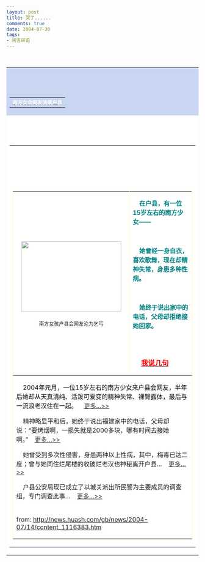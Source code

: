 ```yaml
---
layout: post
title: 哭了......
comments: true
date: 2004-07-30
tags:
- 闲言碎语
---
```


<table cellspacing="1" cellpadding="1" width="100%" bgcolor="#c9d6f1" border="0"><tbody>
<tr><td background="../../../../img/bg_3.gif" height="19">
<table cellspacing="0" cellpadding="0" width="100%" border="0">
<br /><tbody>
<br /><tr>
<br /><td class="投影3" align="middle">
<font class="lin"><span class="a"><b><a class="ddr" href="http://news.huash.com/gb/news/2004-07/14/content_1116383.htm"><font color="#ffffff" size="2">南方女会网友流落户县 </font></a></b></span></font><b></b>
</td>
</tr>
</tbody>
</table>
<p></p>
</td></tr>
<br /><tr><td bgcolor="#ffffff"><table cellspacing="0" cellpadding="2" width="100%" border="0">
<br /><tbody>
<br /><tr>
<br /><td>
<!--enpcontent--><br /><table bordercolor="#ffffd0" cellspacing="1" cellpadding="10" width="560" border="1">
<br /><tbody>
<br /><tr bordercolor="#d9d9d9">
<br /><td align="middle">
<div align="center">
<font color="#ffffff" size="2"></font><font face="楷体_GB2312"></font>
</div>
<div align="center">
<font color="#ffffff" size="2"></font> </div>
<div align="center"><font color="#ffffff" size="2"><img style="WIDTH: 262px; HEIGHT: 184px" alt="" hspace="0" src="/images/hbz_images/e01387bd-8f4f-4638-8131-226ce244e723.jpg44" border="1"></font></div>
<div align="center">
<font color="#ffffff" size="2"></font> </div>
<div align="center"><font size="2">南方女孩户县会网友沦为乞丐</font></div>
<p></p>
</td>
<td>
<p><strong><font color="#008080">    在户县，有一位15岁左右的南方少女——</font></strong></p>
<br /><p><strong><font color="#008080">    她曾经一身白衣，喜欢歌舞，现在却精神失常，身患多种性病。</font></strong></p>
<br /><p><strong><font color="#008080">    她终于说出家中的电话，父母却拒绝接她回家。</font></strong></p>
<br /><p><br />    <font color="#ff0000"><font size="4"> </font><a href="http://219.145.94.52:8080/bbs/bbs.jsp" target="_blank"><font color="#ff0000" size="4"><strong>我说几句</strong></font></a></font></p>
</td>
</tr>
<br /><tr bordercolor="#d9d9d9"><td align="middle" colspan="2" height="200">
<p></p>
<p align="left"><font color="#008080"><strong>    </strong></font><font color="#000000">2004年元月，一位15岁左右的南方少女来户县会网友，半年后她却从天真清纯、活泼可爱变的精神失常、裸臀露体，最后与一流浪老汉住在一起。    <a href="http://news.huash.com/gb/news/2004-07/01/content_1107856.htm" target="_blank"><font color="#404040">更多…&gt;&gt;</font></a></font></p>
<p></p>
<p align="left">    精神略显平和后，她终于说出福建家中的电话，父母却说：“要烤烟啊，一损失就是2000多块，哪有时间去接她啊。”    <a href="http://news.huash.com/gb/news/2004-07/03/content_1111482.htm" target="_blank"><font color="#404040">更多…&gt;&gt;</font></a></p>
<p></p>
<p align="left">    她曾受到多次性侵害，身患两种以上性病，其中，梅毒已达二度；曾与她同住烂尾楼的收破烂老汉也神秘离开户县…    <a href="http://news.huash.com/gb/news/2004-07/04/content_1112419.htm" target="_blank"><font color="#404040">更多…&gt;&gt;</font></a></p>
<p></p>
<p align="left">    户县公安局现已成立了以城关派出所民警为主要成员的调查组，专门调查此事…    <a href="http://news.huash.com/gb/news/2004-07/06/content_1116208.htm" target="_blank"><font color="#404040">更多…&gt;&gt;</font></a><br /><br /><br />from: <a href="http://news.huash.com/gb/news/2004-07/14/content_1116383.htm">http://news.huash.com/gb/news/2004-07/14/content_1116383.htm</a> </p>
<p></p>
<p></p>
</td></tr>
</tbody>
</table>
<p></p>
</td>
</tr>
</tbody>
</table></td></tr>
</tbody></table>
